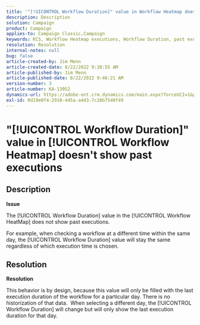 ```yaml
---
title: '"[!UICONTROL Workflow Duration]" value in Workflow Heatmap doesn''t show past executions'
description: Description
solution: Campaign
product: Campaign
applies-to: Campaign Classic,Campaign
keywords: KCS, Workflow Heatmap executions, Workflow Duration, past executions, Adobe Campaign
resolution: Resolution
internal-notes: null
bug: false
article-created-by: Jim Menn
article-created-date: 8/22/2022 9:38:55 AM
article-published-by: Jim Menn
article-published-date: 8/22/2022 9:46:21 AM
version-number: 3
article-number: KA-13952
dynamics-url: https://adobe-ent.crm.dynamics.com/main.aspx?forceUCI=1&pagetype=entityrecord&etn=knowledgearticle&id=832f253b-fe21-ed11-b83e-0022480866ad
exl-id: 0d19e0f4-2910-445a-a4d3-7c28b7540f49
---
```

# "[!UICONTROL Workflow Duration]" value in [!UICONTROL Workflow Heatmap] doesn't show past executions

## Description


<b>Issue</b>

The [!UICONTROL Workflow Duration] value in the [!UICONTROL Workflow HeatMap] does not show past executions.

For example, when checking a workflow at a different time within the same day, the [!UICONTROL Workflow Duration] value will stay the same regardless of which execution time is chosen.


## Resolution


<b>Resolution</b>

This behavior is by design, because this value will only be filled with the last execution duration of the workflow for a particular day.
There is no historization of that data. 
When selecting a different day, the [!UICONTROL Workflow Duration] will change but will only show the last execution duration for that day.
